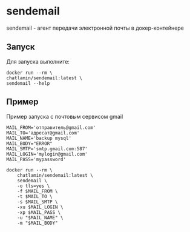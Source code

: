 # sendemail

sendemail - агент передачи электронной почты в докер-контейнере

## Запуск

Для запуска выполните:

    docker run --rm \
    chatlamin/sendemail:latest \
    sendemail --help

## Пример

Пример запуска с почтовым сервисом gmail

    MAIL_FROM='отправитель@gmail.com'
    MAIL_TO='адресат@gmail.com'
    MAIL_NAME='backup mysql'
    MAIL_BODY="ERROR"
    MAIL_SMTP='smtp.gmail.com:587'
    MAIL_LOGIN='mylogin@gmail.com'
    MAIL_PASS='mypassword'

    docker run --rm \
        chatlamin/sendemail:latest \
        sendemail \
        -o tls=yes \
        -f $MAIL_FROM \
        -t $MAIL_TO \
        -s $MAIL_SMTP \
        -xu $MAIL_LOGIN \
        -xp $MAIL_PASS \
        -u "$MAIL_NAME" \
        -m "$MAIL_BODY"

